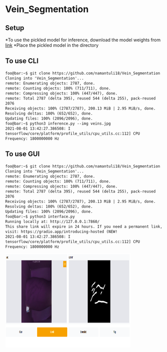 # Vein_Segmentation

## Setup  
  *To use the pickled model for inference, download the model weights from [link](https://drive.google.com/file/d/11wMm9ecgAKAZYJzM733wGRrjnlhHqHQp/view?usp=sharing)
  *Place the pickled model in the directory 
  
 ## To use CLI
 
 ```console
foo@bar:~$ git clone https://github.com/namantuli18/Vein_Segmentation
Cloning into 'Vein_Segmentation'...
remote: Enumerating objects: 2787, done.
remote: Counting objects: 100% (711/711), done.
remote: Compressing objects: 100% (447/447), done.
remote: Total 2787 (delta 395), reused 544 (delta 255), pack-reused 2076
Receiving objects: 100% (2787/2787), 200.13 MiB | 2.95 MiB/s, done.
Resolving deltas: 100% (652/652), done.
Updating files: 100% (2096/2096), done.
foo@bar:~$ python3 inference.py --img veins.jpg
2021-08-01 13:42:27.386508: I tensorflow/core/platform/profile_utils/cpu_utils.cc:112] CPU Frequency: 1800000000 Hz

```

## To use GUI

```console
foo@bar:~$ git clone https://github.com/namantuli18/Vein_Segmentation
Cloning into 'Vein_Segmentation'...
remote: Enumerating objects: 2787, done.
remote: Counting objects: 100% (711/711), done.
remote: Compressing objects: 100% (447/447), done.
remote: Total 2787 (delta 395), reused 544 (delta 255), pack-reused 2076
Receiving objects: 100% (2787/2787), 200.13 MiB | 2.95 MiB/s, done.
Resolving deltas: 100% (652/652), done.
Updating files: 100% (2096/2096), done.
foo@bar:~$ python3 interface.py
Running locally at: http://127.0.0.1:7860/
This share link will expire in 24 hours. If you need a permanent link, visit: https://gradio.app/introducing-hosted (NEW!
2021-08-01 13:42:27.386508: I tensorflow/core/platform/profile_utils/cpu_utils.cc:112] CPU Frequency: 1800000000 Hz
```

  <img src="https://github.com/namantuli18/Vein_Segmentation/blob/main/Screenshot%20from%202021-08-01%2013-47-28.png" width="400" height="300">
